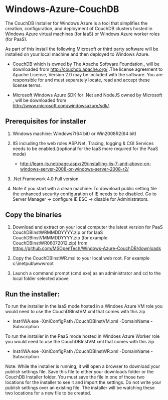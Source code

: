 Windows-Azure-CouchDB
=====================
The CouchDB Installer for Windows Azure is a tool that simplifies the creation, configuration, and deployment of CouchDB clusters hosted in Windows Azure virtual machines (for IaaS) or Windows Azure worker roles (for PaaS).


As part of this install the following Microsoft or third party software will be installed on your local machine and then deployed to Windows Azure. 

- CouchDB which is owned by The Apache Software Foundation., will be downloaded from http://couchdb.apache.org/ .The license agreement to Apache License, Version 2.0 may be included with the software.  You are responsible for and must separately locate, read and accept these license terms.

- Microsoft Windows Azure SDK for .Net and NodeJS owned by Microsoft , will be downloaded from http://www.microsoft.com/windowsazure/sdk/.

## Prerequisites for installer

1. Windows machine: Windows7(64 bit) or Win2008R2(64 bit)

2. IIS including the web roles ASP.Net, Tracing, logging & CGI Services needs to be enabled.((optional for the IaaS more required for the PaaS mode)
    - http://learn.iis.net/page.aspx/29/installing-iis-7-and-above-on-windows-server-2008-or-windows-server-2008-r2/ 
  
3. .Net Framework 4.0 Full version
   
4. Note if you start with a clean machine:  To download public setting file the enhanced security configuration of IE needs to be disabled. Go to Server Manager -> configure IE ESC -> disable for Administrators.

## Copy the binaries
1. Download and extract on your local computer the latest version for PaaS CouchDBInstWRMMDDYYYY.zip or for IaaS CouchDBInstVMMMDDYYYY.zip (for example CouchDBInstWR06072012.zip) from https://github.com/MSOpenTech/Windows-Azure-CouchDB/downloads

2. Copy the CouchDBInstWR.msi to your local web root. For example c:\inetpub\wwwroot

3. Launch a command prompt (cmd.exe) as an administrator and cd to the local folder selected above

## Run the installer:

To run the installer in the IaaS mode hosted in a Windoes Azure VM role you would need to use the CouchDBInstVM.xml that comes with this zip
  - Inst4WA.exe -XmlConfigPath <yourpath>/CouchDBInstVM.xml -DomainName <youruniquename>  -Subscription <yoursubscription>

To run the installer in the PaaS mode hosted in Windoes Azure Worker role you would need to use the CouchDBInstVM.xml that comes with this zip
  - Inst4WA.exe -XmlConfigPath <yourpath>/CouchDBInstWR.xml -DomainName <youruniquename>  -Subscription <yoursubscription>


Note: While the installer is running, it will open a browser to download your publish settings file. Save this file to either your downloads folder or the CouchDB Installer folder. You must save the file in one of those two locations for the installer to see it and import the settings.
Do not write your publish settings over an existing file. The installer will be watching these two locations for a new file to be created.